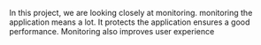 In this project, we are looking closely at monitoring. monitoring the application means a lot. It protects the application ensures a good performance. Monitoring also improves user experience
